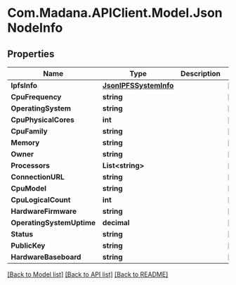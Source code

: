 
# Com.Madana.APIClient.Model.JsonNodeInfo

## Properties

Name | Type | Description | Notes
------------ | ------------- | ------------- | -------------
**IpfsInfo** | [**JsonIPFSSystemInfo**](JsonIPFSSystemInfo.md) |  | [optional] 
**CpuFrequency** | **string** |  | [optional] 
**OperatingSystem** | **string** |  | [optional] 
**CpuPhysicalCores** | **int** |  | [optional] 
**CpuFamily** | **string** |  | [optional] 
**Memory** | **string** |  | [optional] 
**Owner** | **string** |  | [optional] 
**Processors** | **List&lt;string&gt;** |  | [optional] 
**ConnectionURL** | **string** |  | [optional] 
**CpuModel** | **string** |  | [optional] 
**CpuLogicalCount** | **int** |  | [optional] 
**HardwareFirmware** | **string** |  | [optional] 
**OperatingSystemUptime** | **decimal** |  | [optional] 
**Status** | **string** |  | [optional] 
**PublicKey** | **string** |  | [optional] 
**HardwareBaseboard** | **string** |  | [optional] 

[[Back to Model list]](../README.md#documentation-for-models)
[[Back to API list]](../README.md#documentation-for-api-endpoints)
[[Back to README]](../README.md)

